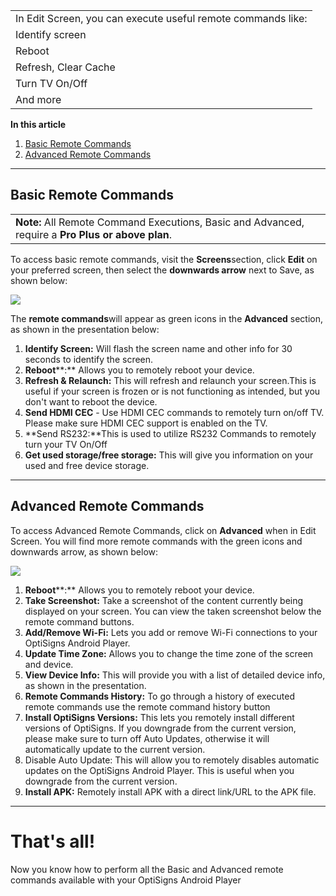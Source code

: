 |  |
| --- |
| In Edit Screen, you can execute useful remote commands like: |
| Identify screen |
| Reboot |
| Refresh, Clear Cache |
| Turn TV On/Off |
| And more |

**In this article**

1. [Basic Remote Commands](https://support.optisigns.com/hc/en-us/articles/30010338528659#Basic)
2. [Advanced Remote Commands](https://support.optisigns.com/hc/en-us/articles/30010338528659#Advance)

---

Basic Remote Commands
---------------------

|  |
| --- |
| **Note:** All Remote Command Executions, Basic and Advanced, require a **Pro Plus or above plan**. |

To access basic remote commands, visit the **Screens**section, click **Edit** on your preferred screen, then select the **downwards arrow** next to Save, as shown below:

![](https://support.optisigns.com/hc/article_attachments/30190837977491)

The **remote commands**will appear as green icons in the **Advanced** section, as shown in the presentation below:

1. **Identify Screen:** Will flash the screen name and other info for 30 seconds to identify the screen.
2. **Reboot****:** Allows you to remotely reboot your device.
3. **Refresh & Relaunch:** This will refresh and relaunch your screen.This is useful if your screen is frozen or is not functioning as intended, but you don't want to reboot the device.
4. **Send HDMI CEC** - Use HDMI CEC commands to remotely turn on/off TV. Please make sure HDMI CEC support is enabled on the TV.
5. **Send RS232:**This is used to utilize RS232 Commands to remotely turn your TV On/Off
6. **Get used storage/free storage:** This will give you information on your used and free device storage.

---

Advanced Remote Commands
------------------------

To access Advanced Remote Commands, click on **Advanced** when in Edit Screen. You will find more remote commands with the green icons and downwards arrow, as shown below:

![](https://support.optisigns.com/hc/article_attachments/30190822519443)

1. **Reboot****:** Allows you to remotely reboot your device.
2. **Take Screenshot:** Take a screenshot of the content currently being displayed on your screen. You can view the taken screenshot below the remote command buttons.
3. **Add/Remove Wi-Fi:** Lets you add or remove Wi-Fi connections to your OptiSigns Android Player.
4. **Update Time Zone:** Allows you to change the time zone of the screen and device.
5. **View Device Info:** This will provide you with a list of detailed device info, as shown in the presentation.
6. **Remote Commands History:** To go through a history of executed remote commands use the remote command history button
7. **Install OptiSigns Versions:** This lets you remotely install different versions of OptiSigns.  If you downgrade from the current version, please make sure to turn off Auto Updates, otherwise it will automatically update to the current version.
8. Disable Auto Update: This will allow you to remotely disables automatic updates on the OptiSigns Android Player. This is useful when you downgrade from the current version.
9. **Install APK:** Remotely install APK with a direct link/URL to the APK file.

---

**That's all!**
===============

Now you know how to perform all the Basic and Advanced remote commands available with your OptiSigns Android Player